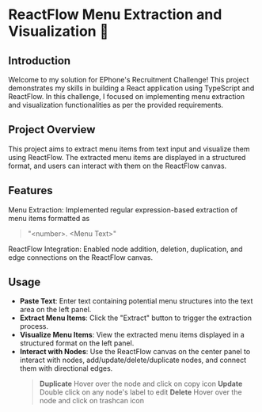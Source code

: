 # ReactFlow Menu Extraction and Visualization 🔖

## Introduction

Welcome to my solution for EPhone's Recruitment Challenge! This project demonstrates my skills in building a React application using TypeScript and ReactFlow. In this challenge, I focused on implementing menu extraction and visualization functionalities as per the provided requirements.

## Project Overview

This project aims to extract menu items from text input and visualize them using ReactFlow. The extracted menu items are displayed in a structured format, and users can interact with them on the ReactFlow canvas.

## Features

Menu Extraction: Implemented regular expression-based extraction of menu items formatted as

> "\<number\>. \<Menu Text\>"

ReactFlow Integration: Enabled node addition, deletion, duplication, and edge connections on the ReactFlow canvas.

## Usage

- **Paste Text**: Enter text containing potential menu structures into the text area on the left panel.
- **Extract Menu Items**: Click the "Extract" button to trigger the extraction process.
- **Visualize Menu Items**: View the extracted menu items displayed in a structured format on the left panel.
- **Interact with Nodes**: Use the ReactFlow canvas on the center panel to interact with nodes, add/update/delete/duplicate nodes, and connect them with directional edges.
  > **Duplicate** Hover over the node and click on copy icon
  > **Update** Double click on any node's label to edit
  > **Delete** Hover over the node and click on trashcan icon
